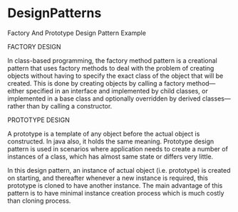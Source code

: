 # DesignPatterns
Factory And Prototype Design Pattern Example

FACTORY DESIGN

In class-based programming, the factory method pattern is a creational pattern that uses factory methods to deal with the problem of creating objects without having to specify the exact class of the object that will be created. This is done by creating objects by calling a factory method—either specified in an interface and implemented by child classes, or implemented in a base class and optionally overridden by derived classes—rather than by calling a constructor.

PROTOTYPE DESIGN

A prototype is a template of any object before the actual object is constructed. In java also, it holds the same meaning. Prototype design pattern is used in scenarios where application needs to create a number of instances of a class, which has almost same state or differs very little.

In this design pattern, an instance of actual object (i.e. prototype) is created on starting, and thereafter whenever a new instance is required, this prototype is cloned to have another instance. The main advantage of this pattern is to have minimal instance creation process which is much costly than cloning process.
